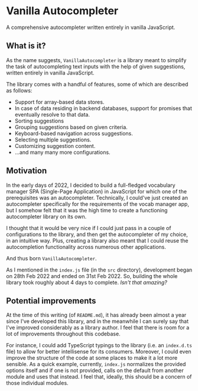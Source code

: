 # Vanilla Autocompleter

A comprehensive autocompleter written entirely in vanilla JavaScript.

## What is it?

As the name suggests, `VanillaAutocompleter` is a library meant to simplify the task of autocompleting text inputs with the help of given suggestions, written entirely in vanilla JavaScript.

The library comes with a handful of features, some of which are described as follows:

- Support for array-based data stores.
- In case of data residing in backend databases, support for promises that eventually resolve to that data.
- Sorting suggestions
- Grouping suggestions based on given criteria.
- Keyboard-based navigation across suggestions.
- Selecting multiple suggestions.
- Customizing suggestion content.
- ...and many many more configurations.

## Motivation

In the early days of 2022, I decided to build a full-fledged vocabulary manager SPA (Single-Page Application) in JavaScript for which one of the prerequisites was an autocompleter. Technically, I could've just created an autocompleter specifically for the requirements of the vocab manager app, but I somehow felt that it was the high time to create a functioning autocompleter library on its own.

I thought that it would be very nice if I could just pass in a couple of configurations to the library, and then get the autocompleter of my choice, in an intuitive way. Plus, creating a library also meant that I could reuse the autocompletion functionality across numerous other applications.

And thus born `VanillaAutocompleter`.

As I mentioned in the `index.js` file (in the `src` directory), development began on 28th Feb 2022 and ended on 31st Feb 2022. So, building the whole library took roughly about 4 days to complete. _Isn't that amazing?_

## Potential improvements

At the time of this writing (of `README.md`), it has already been almost a year since I've developed this library, and in the meanwhile I can surely say that I've improved considerably as a library author. I feel that there is room for a lot of improvements throughout this codebase.

For instance, I could add TypeScript typings to the library (i.e. an `index.d.ts` file) to allow for better intellisense for its consumers. Moreover, I could even improve the structure of the code at some places to make it a lot more sensible. As a quick example, currently, `index.js` normalizes the provided options itself and if one is not provided, calls on the default from another module and uses that instead. I feel that, ideally, this should be a concern of those individual modules.



